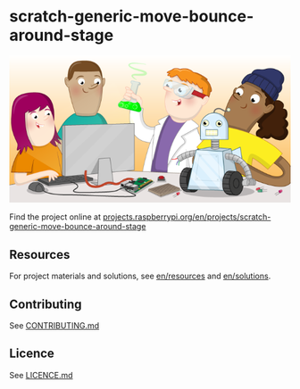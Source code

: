 # scratch-generic-move-bounce-around-stage

![scratch-generic-move-bounce-around-stage](banner.png)

Find the project online at [projects.raspberrypi.org/en/projects/scratch-generic-move-bounce-around-stage](https://projects.raspberrypi.org/en/projects/scratch-generic-move-bounce-around-stage)

## Resources
For project materials and solutions, see [en/resources](https://github.com/raspberrypilearning/scratch-generic-move-bounce-around-stage/tree/master/en/resources) and [en/solutions](https://github.com/raspberrypilearning/scratch-generic-move-bounce-around-stage/tree/master/en/solutions).

## Contributing
See [CONTRIBUTING.md](CONTRIBUTING.md)

## Licence
 See [LICENCE.md](LICENCE.md)